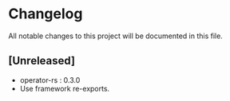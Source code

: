 # Changelog

All notable changes to this project will be documented in this file.

## [Unreleased]

- operator-rs : 0.3.0
- Use framework re-exports.